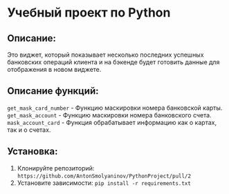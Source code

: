 # **Учебный проект по Python**
## Описание:
Это виджет, который показывает несколько последних успешных банковских операций клиента
и на бэкенде будет готовить данные для отображения в новом виджете.

## Описание функций:
`get_mask_card_number` - Функцию маскировки номера банковской карты. 
`get_mask_account` - Функцию маскировки номера банковского счета. 
`mask_account_card`  - Функция обрабатывает информацию как о картах, так и о счетах.

## Установка:
1. Клонируйте репозиторий:
```https://github.com/AntonSmolyaninov/PythonProject/pull/2```
2. Установите зависимости:
```pip install -r requirements.txt```



